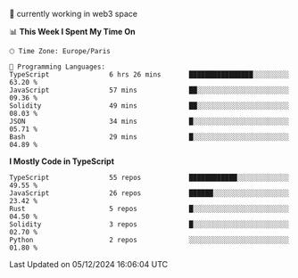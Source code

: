 🔭 currently working in web3 space

<!--START_SECTION:waka-->
📊 **This Week I Spent My Time On** 

```text
🕑︎ Time Zone: Europe/Paris

💬 Programming Languages: 
TypeScript               6 hrs 26 mins       ████████████████░░░░░░░░░   63.20 % 
JavaScript               57 mins             ██░░░░░░░░░░░░░░░░░░░░░░░   09.36 % 
Solidity                 49 mins             ██░░░░░░░░░░░░░░░░░░░░░░░   08.03 % 
JSON                     34 mins             █░░░░░░░░░░░░░░░░░░░░░░░░   05.71 % 
Bash                     29 mins             █░░░░░░░░░░░░░░░░░░░░░░░░   04.89 % 
```

**I Mostly Code in TypeScript** 

```text
TypeScript               55 repos            ████████████░░░░░░░░░░░░░   49.55 % 
JavaScript               26 repos            ██████░░░░░░░░░░░░░░░░░░░   23.42 % 
Rust                     5 repos             █░░░░░░░░░░░░░░░░░░░░░░░░   04.50 % 
Solidity                 3 repos             █░░░░░░░░░░░░░░░░░░░░░░░░   02.70 % 
Python                   2 repos             ░░░░░░░░░░░░░░░░░░░░░░░░░   01.80 % 
```




 Last Updated on 05/12/2024 16:06:04 UTC
<!--END_SECTION:waka-->
